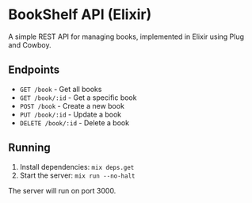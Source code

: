 # BookShelf API (Elixir)

A simple REST API for managing books, implemented in Elixir using Plug and Cowboy.

## Endpoints

- `GET /book` - Get all books
- `GET /book/:id` - Get a specific book
- `POST /book` - Create a new book
- `PUT /book/:id` - Update a book
- `DELETE /book/:id` - Delete a book

## Running

1. Install dependencies: `mix deps.get`
2. Start the server: `mix run --no-halt`

The server will run on port 3000.